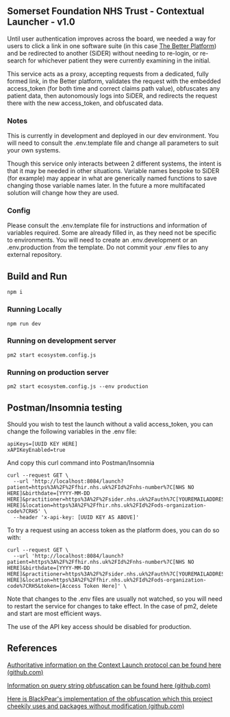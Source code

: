 ## Somerset Foundation NHS Trust - Contextual Launcher - v1.0
Until user authentication improves across the board, we needed a way for users to click a link in one software suite (in this case [The Better Platform](http://better.care/)) and be redirected to another (SiDER) without needing to re-login, or re-search for whichever patient they were currently examining in the initial.

This service acts as a proxy, accepting requests from a dedicated, fully formed link, in the Better platform, validates the request with the embedded access_token (for both time and correct claims path value), obfuscates any patient data, then autonomously logs into SiDER, and redirects the request there with the new access_token, and obfuscated data.

### Notes
This is currently in development and deployed in our dev environment. You will need to consult the .env.template file and change all parameters to suit your own systems.

Though this service only interacts between 2 different systems, the intent is that it may be needed in other situations. Variable names bespoke to SiDER (for example) may appear in what are generically named functions to save changing those variable names later. In the future a more multifacated solution will change how they are used.
### Config

Please consult the .env.template file for instructions and information of variables required. Some are already filled in, as they need not be specific to environments. You will need to create an .env.development or an .env.production from the template. Do not commit your .env files to any external repository.

## Build and Run

    npm i

### Running Locally 

    npm run dev
### Running on development server
	pm2 start ecosystem.config.js 
### Running on production server
	pm2 start ecosystem.config.js --env production	
 
## Postman/Insomnia testing
Should you wish to test the launch without a valid access_token, you can change the following variables in the .env file:

	apiKeys=[UUID KEY HERE]
	xAPIKeyEnabled=true

And copy this curl command into Postman/Insomnia

    curl --request GET \
	  --url 'http://localhost:8084/launch?patient=https%3A%2F%2Ffhir.nhs.uk%2FId%2Fnhs-number%7C[NHS NO HERE]&birthdate=[YYYY-MM-DD HERE]&practitioner=https%3A%2F%2Fsider.nhs.uk%2Fauth%7C[YOUREMAILADDRESS HERE]&location=https%3A%2F%2Ffhir.nhs.uk%2FId%2Fods-organization-code%7CRH5' \
	  --header 'x-api-key: [UUID KEY AS ABOVE]'
	  
To try a request using an access token as the platform does, you can do so with:

	curl --request GET \
	  --url 'http://localhost:8084/launch?patient=https%3A%2F%2Ffhir.nhs.uk%2FId%2Fnhs-number%7C[NHS NO HERE]&birthdate=[YYYY-MM-DD HERE]&practitioner=https%3A%2F%2Fsider.nhs.uk%2Fauth%7C[YOUREMAILADDRESS HERE]&location=https%3A%2F%2Ffhir.nhs.uk%2FId%2Fods-organization-code%7CRH5&token=[Access Token Here]' \

Note that changes to the .env files are usually not watched, so you will need to restart the service for changes to take effect. In the case of pm2, delete and start are most efficient ways.

The use of the API key access should be disabled for production.

## References
[Authoritative information on the Context Launch protocol can be found here (github.com)](https://github.com/Somerset-SIDeR-Programme/SIDeR-interop-patterns/wiki/contextual-launch)

[Information on query string obfuscation can be found here (github.com)](https://github.com/Somerset-SIDeR-Programme/SIDeR-interop-patterns/wiki/query-string-obfuscation) 

[Here is BlackPear's implementation of the obfuscation which this project cheekily uses and packages without modification (github.com)](https://github.com/BlackPearSw/obfuscated-querystring)
